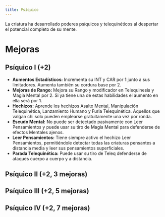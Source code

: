 ```yaml
---
title: Psíquico
---
```


La criatura ha desarrollado poderes psíquicos y telequinéticos al despertar el potencial completo de su mente.

# Mejoras

## Psíquico I (+2)

- **Aumentos Estadísticos:** Incrementa su INT y CAR por 1 junto a sus limitadores. Aumenta también su cordura base por 2.
- **Mejoras de Rango:** Mejora su Rango y modificador en Telequinesia y Magia Mental por 2. Si ya tiene una de estas habilidades el aumento en ella será por 1. 
- **Hechizos:** Aprende los hechizos Asalto Mental, Manipulación Telequinética, Lanzamiento Humano y Furia Telequinética. Aquellos que valgan chi solo pueden emplearse gratuitamente una vez por ronda.
- **Escudo Mental:** No puede ser detectado pasivamente con Leer Pensamientos y puede usar su tiro de Magia Mental para defenderse de efectos Mentales ajenos. 
- **Leer Pensamientos:** Tiene siempre activo el hechizo Leer Pensamientos, permitiéndole detectar todas las criaturas pensantes a distancia media y leer sus pensamientos superficiales.
- **Parada Telequinética:** Puede usar su tiro de Teleq defenderse de ataques cuerpo a cuerpo y a distancia.

## Psíquico II (+2, 3 mejoras)

## Psíquico III (+2, 5 mejoras)

## Psíquico IV (+2, 7 mejoras)

